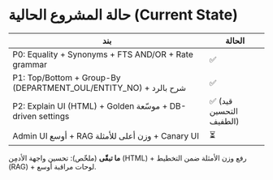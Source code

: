 # حالة المشروع الحالية (Current State)

| بند | الحالة |
|---|---|
| P0: Equality + Synonyms + FTS AND/OR + Rate grammar | ✅ |
| P1: Top/Bottom + Group-By (DEPARTMENT_OUL/ENTITY_NO) + شرح بالرد | ✅ |
| P2: Explain UI (HTML) + Golden موسّعة + DB-driven settings | ✅ (قيد التحسين الطفيف) |
| Admin UI أوسع + RAG وزن أعلى للأمثلة + Canary UI | ⏳ |

**ما تبقّى** (ملخّص): تحسين واجهة الأدمِن (HTML) + رفع وزن الأمثلة ضمن التخطيط (RAG) + لوحات مراقبة أوسع.
